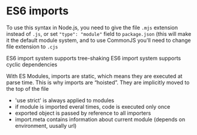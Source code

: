 # ES6 imports

To use this syntax in Node.js, you need to give the file `.mjs` extension instead of `.js`,
or set `"type": "module"` field to `package.json`
(this will make it the default module system, and to use CommonJS you'll need to change file extension to `.cjs`

ES6 import system supports tree-shaking
ES6 import system supports cyclic dependencies

<!-- tree-shaking 🕮 <ltc> 63a0983c-bed9-4e67-92ef-870c42b877f3.md -->

With ES Modules, imports are static, which means they are executed at parse time.
This is why imports are “hoisted”. They are implicitly moved to the top of the file

- 'use strict' is always applied to modules
- if module is imported everal times, code is executed only once
- exported object is passed by reference to all importers
- import.meta contains information about current module (depends on environment, uusally url)
